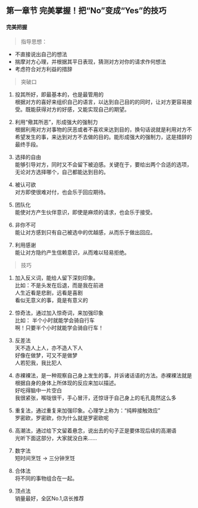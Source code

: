 ## 第一章节 完美掌握！把“No”变成“Yes”的技巧

#### 完美把握

> 指导思想：
- 不直接说出自己的想法
- 揣摩对方心理，并根据其平日表现，猜测对方对你的请求作何想法
- 考虑符合对方利益的措辞

> 突破口

1. 投其所好，即最基本的，也是最管用的
<br/>根据对方的喜好来组织自己的语言，以达到自己目的的同时，让对方更容易接受。既能获得对方的好感，又能实现自己的期望。

1. 利用“儆其所恶”，形成强大的强制力
<br/>根据利用对方对事物的厌恶或者不喜欢来达到目的，换句话说就是利用对方不希望发生的事，来达到对方不去做的目的。能形成强大的强制力，这是措辞的最终手段。

1. 选择的自由
<br/>能够引导对方，同时又不会留下被迫感。关键在于，要给出两个合适的选项，无论对方选择哪个，自己都能达到目的。

1. 被认可欲
<br/>对方即使很难对付，也会乐于回应期待。

1. 团队化
<br/>能使对方产生伙伴意识，即使是麻烦的请求，也会乐于接受。

1. 非你不可
<br/>能让对方感到只有自己被选中的优越感，从而乐于做出回应。

1. 利用感谢
<br/>能让对方隐约产生信赖意识，从而难以轻易拒绝。

> 技巧

1. 加入反义词，能给人留下深刻印象。
<br/>比如：不是头发在后退，而是我在前进
<br/>人生近看是悲剧，远看是喜剧
<br/>看似无意义的事，竟是有意义的

1. 惊奇法，通过加入惊奇词，来加强印象
<br/>比如： 半个小时就能学会骑自行车
<br/> 啊！只要半个小时就能学会骑自行车！

1. 反差法
<br/> 天不造人上人，亦不造人下人
<br/> 好像在做梦，可又不是做梦
<br/> 人若犯我，我比犯人

1. 赤裸裸法，是一种观察自己身上发生的事，并诉诸话语的方法。赤裸裸法就是根据自身的身体上所体现的反应来加以描述。
<br/> 好吃得脑中一片空白
<br/> 我很紧张，喉咙很干，手心冒汗，还惊讶于自己身上的毛孔竟然这么多

1. 重复法，通过重复来加强印象。心理学上称为：“纯粹接触效应”
<br/> 罗密欧，罗密欧，你为什么就是罗密欧呢

1. 高潮法，通过给下文留着悬念，说出去的句子正是要体现后续的高潮语
<br/> 光听下面这部分，大家就没白来……

1. 数字法
<br/> 短时间烹饪 -> 三分钟烹饪

1. 合体法
<br/> 将不同的事物组合在一起。

1. 顶点法
<br/> 销量最好，全区No.1,店长推荐


